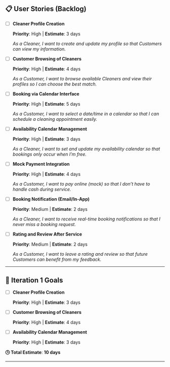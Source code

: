## 📋 User Stories (Backlog)

* [ ] **Cleaner Profile Creation**
      
  **Priority**: High | **Estimate**: 3 days

  *As a Cleaner, I want to create and update my profile so that Customers can view my information.*

* [ ] **Customer Browsing of Cleaners**
      
  **Priority**: High | **Estimate**: 4 days

  *As a Customer, I want to browse available Cleaners and view their profiles so I can choose the best match.*

* [ ] **Booking via Calendar Interface**
      
  **Priority**: High | **Estimate**: 5 days

  *As a Customer, I want to select a date/time in a calendar so that I can schedule a cleaning appointment easily.*

* [ ] **Availability Calendar Management**
      
  **Priority**: High | **Estimate**: 3 days

  *As a Cleaner, I want to set and update my availability calendar so that bookings only occur when I’m free.*

* [ ] **Mock Payment Integration**
      
  **Priority**: High | **Estimate**: 4 days

  *As a Customer, I want to pay online (mock) so that I don’t have to handle cash during service.*

* [ ] **Booking Notification (Email/In-App)**

  **Priority**: Medium | **Estimate**: 2 days

  *As a Cleaner, I want to receive real-time booking notifications so that I never miss a booking request.*

* [ ] **Rating and Review After Service**
      
  **Priority**: Medium | **Estimate**: 2 days

  *As a Customer, I want to leave a rating and review so that future Customers can benefit from my feedback.*

---

## 🎯 Iteration 1 Goals

* [ ] **Cleaner Profile Creation**
      
  **Priority**: High | **Estimate**: 3 days

* [ ] **Customer Browsing of Cleaners**
      
  **Priority**: High | **Estimate**: 4 days

* [ ] **Availability Calendar Management**
      
  **Priority**: High | **Estimate**: 3 days

**🕒 Total Estimate**: **10 days** 

---
